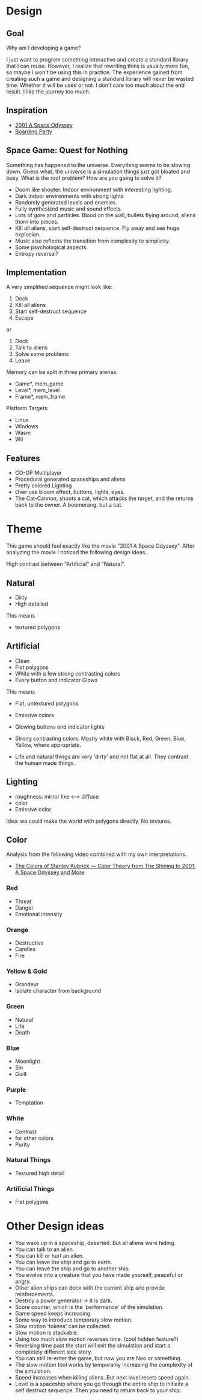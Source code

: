 <!-- Copyright (c) 2023 - Tom Smeets <tom@tsmeets.nl> -->
<!-- design.md: Explore and learn game design -->
# Design

## Goal
Why am I developing a game?

I just want to program something interactive and create a standard library that I can reuse.
However, I realize that rewriting thins is usually more fun, so maybe I won't be using this in practice.
The experience gained from creating such a game and designing a standard library will never be wasted time.
Whether it will be used or not.
I don't care too much about the end result. I like the journey too much.


## Inspiration

- [2001 A Space Odyssey](https://www.imdb.com/title/tt0062622/)
- [Boarding Party](https://steamcommunity.com/sharedfiles/filedetails/?id=889907960)

## Space Game: Quest for Nothing
Something has happened to the universe. Everything seems to be slowing down.
Guess what, the universe is a simulation things just got bloated and busy.
What is the root problem? How are you going to solve it?

- Doom like shooter. Indoor environment with interesting lighting.
- Dark indoor environments with strong lights
- Randomly generated levels and enemies.
- Fully synthesized music and sound effects.
- Lots of gore and particles. Blood on the wall, bullets flying around, aliens thorn into pieces.
- Kill all aliens, start self-destruct sequence. Fly away and see huge explosion.
- Music also reflects the transition from complexity to simplicity.
- Some psychological aspects.
- Entropy reversal?

## Implementation
A very simplified sequence might look like:

1. Dock
2. Kill all aliens
3. Start self-destruct sequence
4. Escape

or

1. Dock
2. Talk to aliens
3. Solve some problems
4. Leave

Memory can be split in three primary arenas:
- Game*,  mem_game
- Level*, mem_level
- Frame*, mem_frame

Platform Targets:
- Linux
- Windows
- Wasm
- Wii


## Features

- CO-OP Multiplayer
- Procedural generated spaceships and aliens
- Pretty colored Lighting
- Over use bloom effect, buttons, lights, eyes.
- The Cat-Cannon, shoots a cat, which attacks the target, and the returns back to the owner. A boomerang, but a cat.

# Theme

This game should feel exactly like the movie "2001 A Space Odyssey".
After analyzing the movie I noticed the following design ideas.

High contrast between "Artificial" and "Natural".

## Natural

- Dirty
- High detailed

This means

- textured polygons

## Artificial

- Clean
- Flat polygons
- White with a few strong contrasting colors
- Every button and indicator Glows

This means

- Flat, untextured polygons
- Emissive colors

- Glowing buttons and indicator lights
- Strong contrasting colors. Mostly white with Black, Red, Green, Blue, Yellow, where appropriate.
- Life and natural things are very 'dirty' and not flat at all. They contrast the human made things.

## Lighting
- roughness: mirror like <--> diffuse
- color
- Emissive color

Idea: we could make the world with polygons directly. No textures.

## Color

Analysis from the following video combined with my own interpretations.

- [The Colors of Stanley Kubrick — Color Theory from The Shining to 2001: A Space Odyssey and More](https://www.youtube.com/watch?v=yVdhm9P8I6o)

### Red

- Threat
- Danger
- Emotional intensity

### Orange

- Destructive
- Candles
- Fire

### Yellow & Gold

- Grandeur
- Isolate character from background

### Green

- Natural
- Life
- Death

### Blue

- Moonlight
- Sin
- Guilt

### Purple

- Temptation

### White

- Contrast
- for other colors
- Purity

### Natural Things
- Textured high detail

### Artificial Things
- Flat polygons

# Other Design ideas
- You wake up in a spaceship, deserted. But all aliens were hiding.
- You can talk to an alien.
- You can kill or hurt an alien.
- You can leave the ship and go to earth.
- You can leave the ship and go to another ship.
- You evolve into a creature that you have made yourself, peaceful or angry.
- Other alien ships can dock with the current ship and provide reinforcements.
- Destroy a power generator -> it is dark.
- Score counter, which is the 'performance' of the simulation.
- Game speed keeps increasing.
- Some way to introduce temporary slow motion.
- Slow motion 'tokens' can be collected.
- Slow motion is stackable.
- Using too much slow motion reverses time. (cool hidden feature?)
- Reversing time past the start will exit the simulation and start a completely different side story.
- You can still re-enter the game, but now you are Neo or something.
- The slow motion tool works by temporarily increasing the complexity of the simulation.
- Speed increases when killing aliens. But next level resets speed again.
- Level is a spaceship where you go through the entire ship to initiaite a self destruct sequence. Then you need to return back to your ship.
